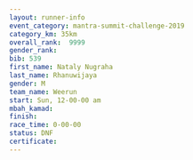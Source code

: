 ```yaml
---
layout: runner-info 
event_category: mantra-summit-challenge-2019 
category_km: 35km 
overall_rank:  9999
gender_rank: 
bib: 539
first_name: Nataly Nugraha
last_name: Rhanuwijaya
gender: M
team_name: Weerun
start: Sun, 12-00-00 am
mbah_kamad: 
finish: 
race_time: 0-00-00
status: DNF
certificate: 
---
```

